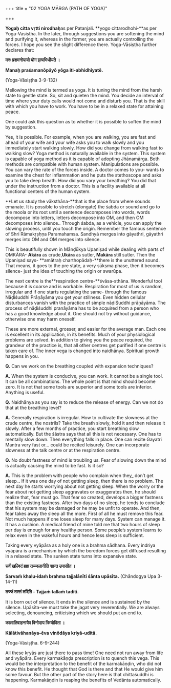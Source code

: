+++
title = "02 YOGA MĀRGA (PATH OF YOGA)"

+++

**Yogaḥ citta vṛtti nirodhaḥ**as per Patanjali. **yogo cittarodhohi-**as per Yoga-Vāsiṣṭha.  In the later, through suggestions you are softening the mind and purifying it, whereas in the former, you are actually controlling the forces. I hope you see the slight difference there. Yoga-Vāsiṣṭha further declares that:

**मनः प्रशमनोपायो योग इत्यभिधीयते ।**

**Manaḥ praśamanōpāyō yōga iti-abhidhīyatē.**

(Yoga-Vāsiṣṭha 3-9-132)

Mellowing the mind is termed as yoga. It is tuning the mind from the harsh state to gentle state. So, sit and quieten the mind. You decide an interval of time where your duty calls would not come and disturb you. That is the skill with which you have to work. You have to be in a relaxed state for attaining peace.

One could ask this question as to whether it is possible to soften the mind by suggestion.

Yes, it is possible. For example, when you are walking, you are fast and ahead of your wife and your wife asks you to walk slowly and you immediately start walking slowly. How did you change from walking fast to walking slow? Yoga method is naturally available in the system. This system is capable of yoga method as it is capable of adopting Jñānamārga. Both methods are compatible with human system. Manipulations are possible. You can vary the rate of the forces inside. A doctor comes to you- wants to examine the chest for inflammation and he puts the stethoscope and asks you to take deep breath. How did you vary your breathing? You did that under the instruction from a doctor. This is a facility available at all functional centers of the human system.

**Let us study the vāksthāna-**that is the place from where sounds emanate. It is possible to stretch (elongate) the śabda or sound and go to the moola or its root until a sentence decomposes into words, words decompose into letters, letters decompose into OM, and then OM decomposes into silence.. Through śabda, as a vehicle, you can apply the slowing process, until you touch the origin. Remember the famous sentence of Shri Rāmakṛṣḥṇa Paramahamsa. Sandhyā merges into gāyathri, gāyathri merges into OM and OM merges into silence.

This is beautifully shown in Mānḍūkya Upaniṣad while dealing with parts of OMKĀRA- **Akāra** as crude,**Ukāra** as sutler, **Makāra** still sutler. Then the Upaniṣad says- **amātraḥ charthopādaḥ-**there is the unuttered sound. That means, it goes to the pre state, a very sūkṣma phase, then it becomes silence- just the idea of touching the origin or swarūpa.

The next centre is the**respiration centre-**śvāsa-sthāna. Wonderful tool because it is coarse and is workable. Respiration for most of us is random, irregular and if one starts regulating the same- through the famous Nāḍiśuddhi Prāṇāyāma you get your stillness. Even hidden cellular disturbances vanish with the practice of simple nāḍiŚuddhi prāṇāyāma. The process of nāḍiśuddhi pranāyāma has to be acquired from a person who has a good knowledge about it. One should not try without guidance, otherwise one may harm oneself.

These are more external, grosser, and easier for the average man. Each one is excellent in its application, in its benefits. Much of your physiological problems are solved. In addition to giving you the peace required, the grandeur of the practice is, that all other centres get purified if one centre is taken care of. The inner vega is changed into naidhānya. Spiritual growth happens in you.

**Q.** Can we work on the breathing coupled with expansion techniques?

**A.** When the system is conducive, you can work. It cannot be a single tool. It can be all combinations. The whole point is that mind should become zero. It is not that some tools are superior and some tools are inferior. Anything is useful.

**Q.** Naidhānya as you say is to reduce the release of energy. Can we not do that at the breathing level?

**A.** Generally respiration is irregular. How to cultivate the slowness at the crude centre, the nostrils? Take the breath slowly, hold it and then release it slowly. After a few months of practice, you start breathing slow automatically. But the śāstra says that all this is not necessary. One has to mentally slow down. Then everything falls in place. One can recite Gayatri Mantra very fast or... could be recited leisurely. One can incorporate slowness at the talk centre or at the respiration centre.

**Q.** No doubt fastness of mind is troubling us. Fear of slowing down the mind is actually causing the mind to be fast. Is it so?

**A.** This is the problem with people who complain when they_ don’t get sleep_. If it was one day of not getting sleep, then there is no problem. The next day he starts worrying about not getting sleep. When the worry or the fear about not getting sleep aggravates or exaggerates then, he should realize that, fear must go. That fear so created, develops a bigger fastness than the existing fastness. After two days of no sleep, he tends to conclude that his system may be damaged or he may be unfit to operate. And then, fear takes away the sleep all the more. First of all he must remove this fear. Not much happens if one loses sleep for many days. System can manage it. It has a cushion. A medical friend of mine told me that two hours of sleep per day is enough for any healthy person. Some people’s system learns to relax even in the wakeful hours and hence less sleep is sufficient.

Taking every vyāpāra as a holy one is a brahma sādhana. Every indriya vyāpāra is a mechanism by which the boredom forces get diffused resulting in a relaxed state. The sunken state turns into expansive state.

**सर्वं खल्विदं ब्रह्म तज्जलानीति शान्त उपासीत ।**

**Sarvaṁ khalu-idaṁ brahma tajjalānīti śānta upāsīta.** (Chāndogya Upa 3-14-11)

**तज्जं तल्लं तदिति  - Tajjaṁ tallaṁ taditi.**

It is born out of silence. It ends in the silence and is sustained by the silence. Upāsīta-we must take the jagat very reverentially. We are always selecting, denouncing, criticising which we should put an end to.

**कालातिवाहनायैव विनोदाय क्रियोदिता ।**

**Kālātivāhanāya-ēva vinōdāya kriyā-uditā.**

(Yoga-Vāsiṣṭha. 6-9-244)

All these kṛyās are just there to pass time! One need not run away from life and vyāpāra. Every karmakāṇḍa prescription is to quench this vega. This would be the interpretation to the benefit of the karmakāṇḍin, who did not know this benefit. He thought that God is there and that He would give him some favour. But the other part of the story here is that chittaśuddhi is happening. Karmakāṇḍin is reaping the benefits of Vedānta automatically.

